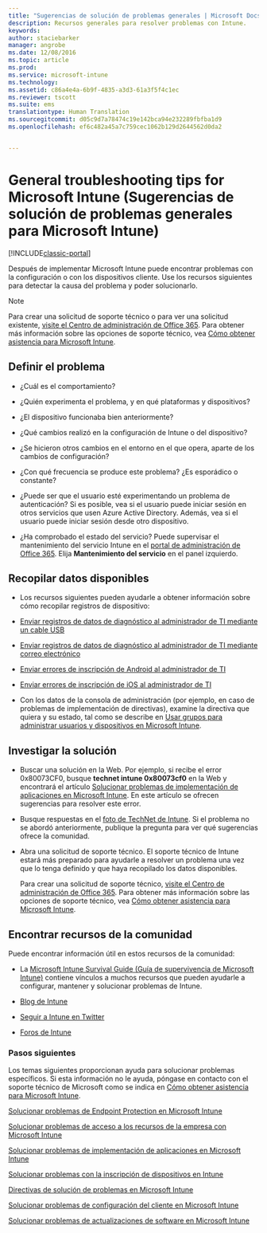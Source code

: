 ```yaml
---
title: "Sugerencias de solución de problemas generales | Microsoft Docs"
description: Recursos generales para resolver problemas con Intune.
keywords: 
author: staciebarker
manager: angrobe
ms.date: 12/08/2016
ms.topic: article
ms.prod: 
ms.service: microsoft-intune
ms.technology: 
ms.assetid: c86a4e4a-6b9f-4835-a3d3-61a3f5f4c1ec
ms.reviewer: tscott
ms.suite: ems
translationtype: Human Translation
ms.sourcegitcommit: d05c9d7a78474c19e142bca94e232289fbfba1d9
ms.openlocfilehash: ef6c482a45a7c759cec1062b129d2644562d0da2


---
```


# <a name="general-troubleshooting-tips-for-microsoft-intune"></a>General troubleshooting tips for Microsoft Intune (Sugerencias de solución de problemas generales para Microsoft Intune)

[!INCLUDE[classic-portal](../includes/classic-portal.md)]

Después de implementar Microsoft Intune puede encontrar problemas con la configuración o con los dispositivos cliente. Use los recursos siguientes para detectar la causa del problema y poder solucionarlo.

> [!NOTE]
> Para crear una solicitud de soporte técnico o para ver una solicitud existente, [visite el Centro de administración de Office 365](https://portal.office.com/admin/default.aspx). Para obtener más información sobre las opciones de soporte técnico, vea [Cómo obtener asistencia para Microsoft Intune](how-to-get-support-for-microsoft-intune.md).

## <a name="define-the-problem"></a>Definir el problema

-   ¿Cuál es el comportamiento?

-   ¿Quién experimenta el problema, y en qué plataformas y dispositivos?

-   ¿El dispositivo funcionaba bien anteriormente?

-   ¿Qué cambios realizó en la configuración de Intune o del dispositivo?

-   ¿Se hicieron otros cambios en el entorno en el que opera, aparte de los cambios de configuración?

-   ¿Con qué frecuencia se produce este problema? ¿Es esporádico o constante?

-   ¿Puede ser que el usuario esté experimentando un problema de autenticación? Si es posible, vea si el usuario puede iniciar sesión en otros servicios que usen Azure Active Directory. Además, vea si el usuario puede iniciar sesión desde otro dispositivo.

-   ¿Ha comprobado el estado del servicio? Puede supervisar el mantenimiento del servicio Intune en el [portal de administración de Office 365](https://portal.office.com/Admin/Default.aspx). Elija **Mantenimiento del servicio** en el panel izquierdo.

## <a name="collect-available-data"></a>Recopilar datos disponibles

-   Los recursos siguientes pueden ayudarle a obtener información sobre cómo recopilar registros de dispositivo:
  - [Enviar registros de datos de diagnóstico al administrador de TI mediante un cable USB](/intune/enduser/send-diagnostic-data-logs-to-your-it-administrator-using-a-usb-cable-android)
  - [Enviar registros de datos de diagnóstico al administrador de TI mediante correo electrónico](/intune/enduser/send-diagnostic-data-logs-to-your-it-administrator-using-email-android)
  - [Enviar errores de inscripción de Android al administrador de TI](/intune/enduser/send-enrollment-errors-to-your-it-administrator-android)
  - [Enviar errores de inscripción de iOS al administrador de TI](/intune/enduser/send-errors-to-your-it-admin-ios)

-   Con los datos de la consola de administración (por ejemplo, en caso de problemas de implementación de directivas), examine la directiva que quiera y su estado, tal como se describe en [Usar grupos para administrar usuarios y dispositivos en Microsoft Intune](/intune/deploy-use/use-groups-to-manage-users-and-devices-with-microsoft-intune).

## <a name="research-the-solution"></a>Investigar la solución

-   Buscar una solución en la Web. Por ejemplo, si recibe el error 0x80073CF0, busque **technet intune 0x80073cf0** en la Web y encontrará el artículo [Solucionar problemas de implementación de aplicaciones en Microsoft Intune](troubleshoot-app-deployment-problems-in-microsoft-intune.md). En este artículo se ofrecen sugerencias para resolver este error.

-   Busque respuestas en el [foto de TechNet de Intune](https://social.technet.microsoft.com/Forums/en-US/home?forum=microsoftintuneprod).  Si el problema no se abordó anteriormente, publique la pregunta para ver qué sugerencias ofrece la comunidad.

-   Abra una solicitud de soporte técnico. El soporte técnico de Intune estará más preparado para ayudarle a resolver un problema una vez que lo tenga definido y que haya recopilado los datos disponibles.

    Para crear una solicitud de soporte técnico, [visite el Centro de administración de Office 365](https://portal.office.com/admin/default.aspx). Para obtener más información sobre las opciones de soporte técnico, vea [Cómo obtener asistencia para Microsoft Intune](how-to-get-support-for-microsoft-intune.md).

## <a name="find-community-resources"></a>Encontrar recursos de la comunidad
Puede encontrar información útil en estos recursos de la comunidad:

-   La [Microsoft Intune Survival Guide (Guía de supervivencia de Microsoft Intune)](http://social.technet.microsoft.com/wiki/contents/articles/23431.microsoft-intune-survival-guide.aspx) contiene vínculos a muchos recursos que pueden ayudarle a configurar, mantener y solucionar problemas de Intune.

-   [Blog de Intune](http://blogs.technet.com/b/windowsintune/)

-   [Seguir a Intune en Twitter](https://twitter.com/MSIntune)

-   [Foros de Intune](https://social.technet.microsoft.com/Forums/home?category=microsoftintune&filter=alltypes&sort=lastpostdesc)

### <a name="next-steps"></a>Pasos siguientes
Los temas siguientes proporcionan ayuda para solucionar problemas específicos. Si esta información no le ayuda, póngase en contacto con el soporte técnico de Microsoft como se indica en [Cómo obtener asistencia para Microsoft Intune](how-to-get-support-for-microsoft-intune.md).

[Solucionar problemas de Endpoint Protection en Microsoft Intune](troubleshoot-endpoint-protection-in-microsoft-intune.md)

[Solucionar problemas de acceso a los recursos de la empresa con Microsoft Intune](troubleshoot-company-resource-access-problems-with-microsoft-intune.md)

[Solucionar problemas de implementación de aplicaciones en Microsoft Intune](troubleshoot-app-deployment-problems-in-microsoft-intune.md)

[Solucionar problemas con la inscripción de dispositivos en Intune](troubleshoot-device-enrollment-in-intune.md)

[Directivas de solución de problemas en Microsoft Intune](troubleshoot-policies-in-microsoft-intune.md)

[Solucionar problemas de configuración del cliente en Microsoft Intune](troubleshoot-client-setup-in-microsoft-intune.md)

[Solucionar problemas de actualizaciones de software en Microsoft Intune](troubleshoot-software-updates-in-microsoft-intune.md)



<!--HONumber=Jan17_HO4-->


